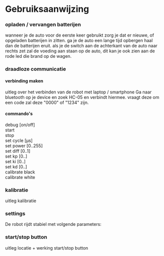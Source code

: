# Gebruiksaanwijzing

### opladen / vervangen batterijen

wanneer je de auto voor de eerste keer gebruikt zorg je dat er nieuwe, of opgeladen batterijen in zitten. ga je de auto een lange tijd opbergen haal dan de batterijen eruit.
als je de switch aan de achterkant van de auto naar rechts zet zal de voeding aan staan op de auto, dit kan je ook zien aan de rode led die brand op de wagen.

### draadloze communicatie
#### verbinding maken
uitleg over het verbinden van de robot met laptop / smartphone
Ga naar bluetooth op je device en zoek HC-05 en verbindt hiermee. vraagt deze om een code zal deze "0000" of "1234" zijn.

#### commando's
debug [on/off]  
start  
stop  
set cycle [µs]  
set power [0..255]  
set diff [0..1]  
set kp [0..]  
set ki [0..]  
set kd [0..]  
calibrate black  
calibrate white  

### kalibratie
uitleg kalibratie  

### settings
De robot rijdt stabiel met volgende parameters:  

### start/stop button
uitleg locatie + werking start/stop button
